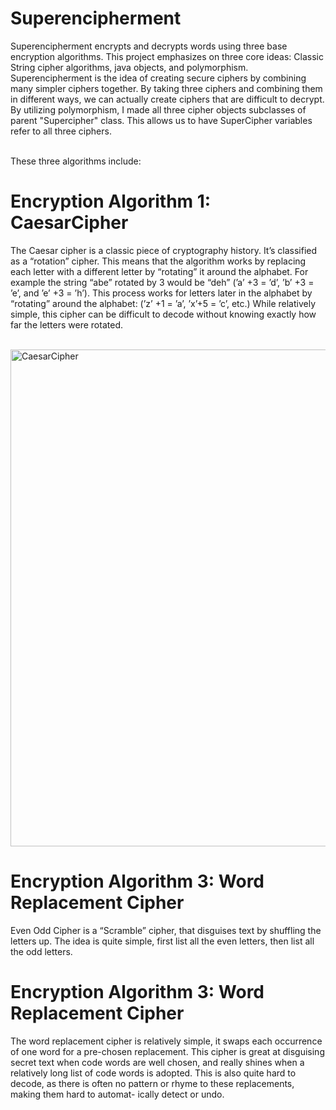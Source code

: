 # Superencipherment
Superencipherment encrypts and decrypts words using three base encryption algorithms. This project emphasizes on three core ideas: Classic String cipher algorithms, java objects, and polymorphism. Superencipherment is the idea of creating secure ciphers by combining many simpler ciphers together. By taking three ciphers and combining them in different ways, we can actually create ciphers that are difficult to decrypt. By utilizing polymorphism, I made all three cipher objects subclasses of parent "Supercipher" class. This allows us to have SuperCipher variables refer to all three ciphers. <br />
<br/>

These three algorithms include: 


# Encryption Algorithm 1: CaesarCipher
The Caesar cipher is a classic piece of cryptography history. It’s classified as a “rotation” cipher. This means that the algorithm works by replacing each letter with a different letter by “rotating” it around the alphabet. For example the string “abe” rotated by 3 would be “deh” (’a’ +3 = ’d’, ’b’ +3 = ’e’, and ’e’ +3 = ’h’). This process works for letters later in the alphabet by “rotating” around the alphabet: (’z’ +1 = ’a’, ’x’+5 = ’c’, etc.) While relatively simple, this cipher can be difficult to decode without knowing exactly how far the letters were rotated. <br/> <br/>

<img width="795" alt="CaesarCipher" src="https://user-images.githubusercontent.com/63344458/236076140-a53b0df1-02a3-46d6-8af0-ce94aead3381.png">
<br/>

# Encryption Algorithm 3: Word Replacement Cipher 
Even Odd Cipher is a “Scramble” cipher, that disguises text by shuffling the letters up. The idea is quite simple, first list all the even letters, then list all the odd letters.


# Encryption Algorithm 3: Word Replacement Cipher 
The word replacement cipher is relatively simple, it swaps each occurrence of one word for a pre-chosen replacement. 
This cipher is great at disguising secret text when code words are well chosen, and really shines when a relatively long list of code words is adopted. This is also quite hard to decode, as there is often no pattern or rhyme to these replacements, making them hard to automat- ically detect or undo. 
